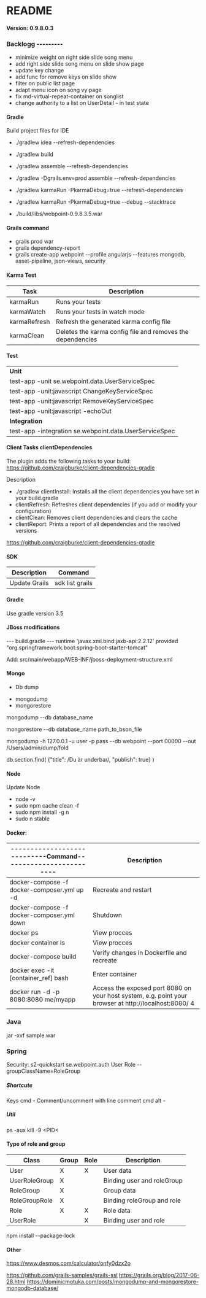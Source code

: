 
# README
#### Version: 0.9.8.0.3


### Backlogg ---------
  
   * minimize weight on right side slide song menu
   * add right side slide song menu on slide show page
   * update key change 
   * add func for remove keys on slide show
   * filter on public list page 
   * adapt menu icon on song vy page
   * fix md-virtual-repeat-container on songlist
   * change authority to a list on UserDetail  - in test state



#### Gradle

Build project files for IDE

* ./gradlew idea --refresh-dependencies
* ./gradlew build
* ./gradlew assemble --refresh-dependencies
* ./gradlew -Dgrails.env=prod assemble --refresh-dependencies
* ./gradlew karmaRun -PkarmaDebug=true --refresh-dependencies
* ./gradlew karmaRun -PkarmaDebug=true --debug --stacktrace

* ./build/libs/webpoint-0.9.8.3.5.war


#### Grails command

 * grails prod war
 * grails dependency-report 
 * grails create-app webpoint --profile angularjs --features mongodb, asset-pipeline, json-views, security 


#### Karma Test

Task   |  Description
--- | --- 
karmaRun |      Runs your tests
karmaWatch |    Runs your tests in watch mode
karmaRefresh |  Refresh the generated karma config file
karmaClean |    Deletes the karma config file and removes the dependencies

#### Test
| | 
| --- | 
| **Unit** | 
|test-app -unit se.webpoint.data.UserServiceSpec |
|test-app -unit:javascript ChangeKeyServiceSpec  |
|test-app -unit:javascript RemoveKeyServiceSpec  |
|test-app -unit:javascript -echoOut              |
|**Integration**|
|test-app -integration se.webpoint.data.UserServiceSpec |



#### Client Tasks clientDependencies
The plugin adds the following tasks to your build:
https://github.com/craigburke/client-dependencies-gradle

Description
* ./gradlew clientInstall: Installs all the client dependencies you have set in your build.gradle
* clientRefresh: Refreshes client dependencies (if you add or modify your configuration)
* clientClean: Removes client dependencies and clears the cache
* clientReport: Prints a report of all dependencies and the resolved versions
  
https://github.com/craigburke/client-dependencies-gradle

#### SDK
Description   |  Command
--- | --- 
Update Grails  |   sdk list grails

#### Gradle
Use gradle version 3.5


#### JBoss modifications
--- build.gradle ---
runtime 'javax.xml.bind:jaxb-api:2.2.12'
provided "org.springframework.boot:spring-boot-starter-tomcat"

Add: src/main/webapp/WEB-INF/jboss-deployment-structure.xml


#### Mongo
* Db dump
 - mongodump
 - mongorestore

mongodump --db database_name

mongorestore --db database_name path_to_bson_file

mongodump -h 127.0.0.1 -u user -p pass --db webpoint --port 00000 --out /Users/admin/dump/fold

db.section.find( {"title": /Du är underbar/, "publish": true} )


#### Node
 Update Node

 - node -v
 - sudo npm cache clean -f
 - sudo npm install -g n
 - sudo n stable

#### Docker:

----------------------------Command------------------------- |  Description 
--- | ---
docker-compose -f docker-composer.yml up -d|Recreate and restart
docker-compose -f docker-composer.yml down|Shutdown
docker ps|View procces
docker container ls|View procces
docker-compose build|Verify changes in Dockerfile and recreate
docker exec -it [container_ref] bash|Enter container
docker run -d -p 8080:8080 me/myapp|Access the exposed port 8080 on your host system, e.g. point your browser at http://localhost:8080/ 4
    
### Java
jar -xvf sample.war

### Spring
 
 Security:
 s2-quickstart  se.webpoint.auth User Role --groupClassName=RoleGroup


 ##### Shortcute

 Keys
 cmd -  Comment/uncomment with line comment
 cmd alt -
 
 ##### Util
 
  ps -aux
  kill -9 <PID<
  
  

#### Type of role and group

   Class    | Group | Role | Description
     --- | --- | --- | ---   
User         |  X  | X | User data 
UserRoleGroup|  X  |   | Binding user and roleGroup  
RoleGroup    |  X  |   | Group data
RoleGroupRole|  X  |   | Binding roleGroup and role
Role         |  X  | X | Role data 
UserRole     |     | X | Binding user and role




npm install --package-lock

#### Other
https://www.desmos.com/calculator/onfy0dzx2o

https://github.com/grails-samples/grails-ssl
https://grails.org/blog/2017-06-28.html
https://dominicmotuka.com/posts/mongodump-and-mongorestore-mongodb-database/